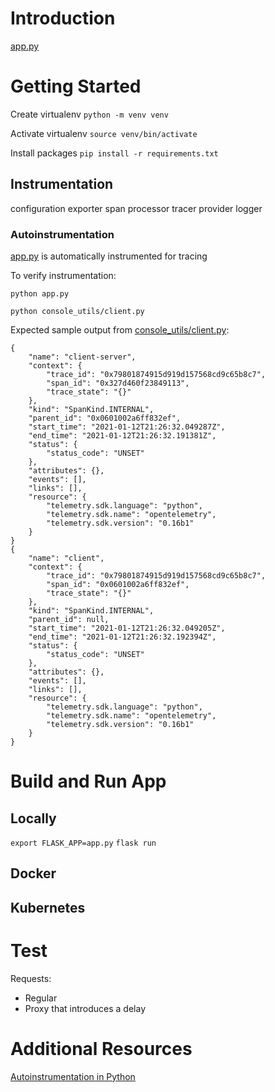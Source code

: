 # Introduction 

[app.py](./app.py)

# Getting Started

Create virtualenv `python -m venv venv`

Activate virtualenv `source venv/bin/activate`

Install packages `pip install -r requirements.txt`

## Instrumentation 

configuration 
exporter 
span processor 
tracer provider 
logger 

### Autoinstrumentation

[app.py](./app.py) is automatically instrumented for tracing 

To verify instrumentation: 

`python app.py` 

`python console_utils/client.py`

Expected sample output from [console_utils/client.py](./console_utils/client.py): 

```
{
    "name": "client-server",
    "context": {
        "trace_id": "0x79801874915d919d157568cd9c65b8c7",
        "span_id": "0x327d460f23849113",
        "trace_state": "{}"
    },
    "kind": "SpanKind.INTERNAL",
    "parent_id": "0x0601002a6ff832ef",
    "start_time": "2021-01-12T21:26:32.049287Z",
    "end_time": "2021-01-12T21:26:32.191381Z",
    "status": {
        "status_code": "UNSET"
    },
    "attributes": {},
    "events": [],
    "links": [],
    "resource": {
        "telemetry.sdk.language": "python",
        "telemetry.sdk.name": "opentelemetry",
        "telemetry.sdk.version": "0.16b1"
    }
}
{
    "name": "client",
    "context": {
        "trace_id": "0x79801874915d919d157568cd9c65b8c7",
        "span_id": "0x0601002a6ff832ef",
        "trace_state": "{}"
    },
    "kind": "SpanKind.INTERNAL",
    "parent_id": null,
    "start_time": "2021-01-12T21:26:32.049205Z",
    "end_time": "2021-01-12T21:26:32.192394Z",
    "status": {
        "status_code": "UNSET"
    },
    "attributes": {},
    "events": [],
    "links": [],
    "resource": {
        "telemetry.sdk.language": "python",
        "telemetry.sdk.name": "opentelemetry",
        "telemetry.sdk.version": "0.16b1"
    }
}
```

# Build and Run App 

## Locally 

`export FLASK_APP=app.py`
`flask run`

## Docker 

## Kubernetes 

# Test

Requests: 
- Regular
- Proxy that introduces a delay 


# Additional Resources 

[Autoinstrumentation in Python](https://opentelemetry-python.readthedocs.io/en/stable/examples/auto-instrumentation/README.html)
